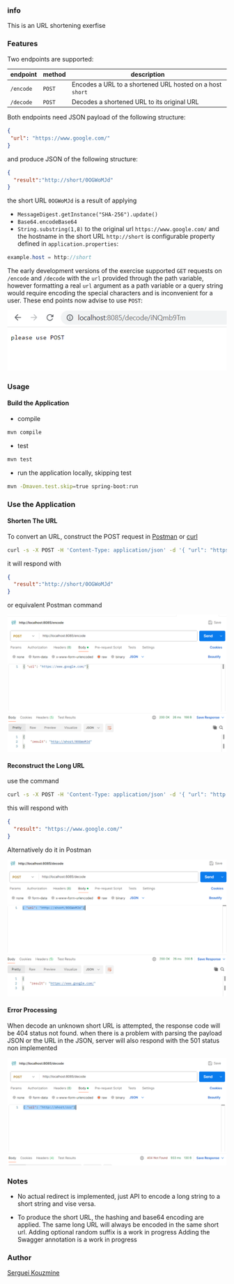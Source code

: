 ### info
This is an URL shortening exerfise

### Features

Two endpoints are supported:

endpoint | method | description
 --- | ---  | --- 
 `/encode` | `POST` | Encodes a URL to a shortened URL hosted on a host `short`
 `/decode` | `POST` | Decodes a shortened URL to its original URL

Both endpoints need JSON payload of the following structure:
```JSON
{
 "url": "https://www.google.com/"
}
```
and produce JSON of the following structure:
```JSON
{
  "result":"http://short/0OGWoMJd"
}
```
the short URL `0OGWoMJd` is a result of applying
 + `MessageDigest.getInstance("SHA-256").update()`
 + `Base64.encodeBase64`
 + `String.substring(1,8)` 
to the original url `https://www.google.com/` and the hostname in the short URL `http://short` is configurable property
defined in `application.properties`:
```java
example.host = http://short
```

The early development versions of the exercise supported `GET` requests on `/encode` and `/decode` with the `url` provided through the path variable, 
however formatting a real `url` argument as a path variable or a query string would require encoding the special characters and is inconvenient for a user.
These end points now advise to use `POST`:

![advise](https://github.com/sergueik/exercise/blob/master/screenshots/capture-advise.png)

### Usage

#### Build the Application

* compile
```sh
mvn compile
```
* test
```sh
mvn test
```
* run the application locally, skipping test
```sh
mvn -Dmaven.test.skip=true spring-boot:run
```
### Use the Application

#### Shorten The URL
To convert an URL, construct the POST request in [Postman](https://www.postman.com/downloads/) or [curl](https://curl.se/download.html)
```sh
curl -s -X POST -H 'Content-Type: application/json' -d '{ "url": "https://www.google.com/"}' http://localhost:8085/encode
```
it will respond with
```JSON
{
  "result":"http://short/0OGWoMJd"
}
```
or equivalent Postman command

![encode](https://github.com/sergueik/exercise/blob/master/screenshots/capture-encode.png)



#### Reconstruct the Long URL

use the command

```sh
curl -s -X POST -H 'Content-Type: application/json' -d '{ "url": "http://short/0OGWoMJd"}' http://localhost:8085/decode
```

this will respond with
```JSON
{
  "result": "https://www.google.com/"
}
```
Alternatively do it in Postman

![decode](https://github.com/sergueik/exercise/blob/master/screenshots/capture-decode.png)

#### Error Processing

When decode an unknown short URL is attempted, the response code will be 404 status not found.
when there is a problem with parsing the payload JSON or the URL in the JSON, server will also respond with the 501 status non implemented

![error](https://github.com/sergueik/exercise/blob/master/screenshots/capture-nodata.png)

### Notes

* No actual redirect is implemented, just API to encode a long string to a short string and vise versa.

* To produce the short URL, the hashing and base64 encoding are applied. 
The same long URL will always be encoded in the same short url. Adding optional random suffix is a work in progress
Adding the Swagger annotation is a work in progress 

### Author
[Serguei Kouzmine](kouzmine_serguei@yahoo.com)
